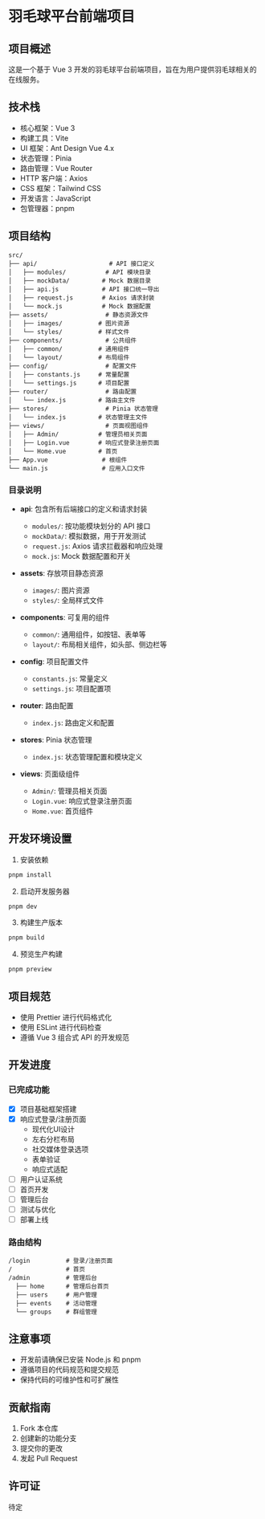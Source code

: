 # 羽毛球平台前端项目

## 项目概述
这是一个基于 Vue 3 开发的羽毛球平台前端项目，旨在为用户提供羽毛球相关的在线服务。

## 技术栈
- 核心框架：Vue 3
- 构建工具：Vite
- UI 框架：Ant Design Vue 4.x
- 状态管理：Pinia
- 路由管理：Vue Router
- HTTP 客户端：Axios
- CSS 框架：Tailwind CSS
- 开发语言：JavaScript
- 包管理器：pnpm

## 项目结构
```
src/
├── api/                    # API 接口定义
│   ├── modules/           # API 模块目录
│   ├── mockData/         # Mock 数据目录
│   ├── api.js            # API 接口统一导出
│   ├── request.js        # Axios 请求封装
│   └── mock.js           # Mock 数据配置
├── assets/                # 静态资源文件
│   ├── images/          # 图片资源
│   └── styles/          # 样式文件
├── components/            # 公共组件
│   ├── common/          # 通用组件
│   └── layout/          # 布局组件
├── config/                # 配置文件
│   ├── constants.js     # 常量配置
│   └── settings.js      # 项目配置
├── router/                # 路由配置
│   └── index.js         # 路由主文件
├── stores/                # Pinia 状态管理
│   └── index.js         # 状态管理主文件
├── views/                 # 页面视图组件
│   ├── Admin/           # 管理员相关页面
│   ├── Login.vue        # 响应式登录注册页面
│   └── Home.vue         # 首页
├── App.vue               # 根组件
└── main.js               # 应用入口文件
```

### 目录说明
- **api**: 包含所有后端接口的定义和请求封装
  - `modules/`: 按功能模块划分的 API 接口
  - `mockData/`: 模拟数据，用于开发测试
  - `request.js`: Axios 请求拦截器和响应处理
  - `mock.js`: Mock 数据配置和开关

- **assets**: 存放项目静态资源
  - `images/`: 图片资源
  - `styles/`: 全局样式文件

- **components**: 可复用的组件
  - `common/`: 通用组件，如按钮、表单等
  - `layout/`: 布局相关组件，如头部、侧边栏等

- **config**: 项目配置文件
  - `constants.js`: 常量定义
  - `settings.js`: 项目配置项

- **router**: 路由配置
  - `index.js`: 路由定义和配置

- **stores**: Pinia 状态管理
  - `index.js`: 状态管理配置和模块定义

- **views**: 页面级组件
  - `Admin/`: 管理员相关页面
  - `Login.vue`: 响应式登录注册页面
  - `Home.vue`: 首页组件

## 开发环境设置
1. 安装依赖
```bash
pnpm install
```

2. 启动开发服务器
```bash
pnpm dev
```

3. 构建生产版本
```bash
pnpm build
```

4. 预览生产构建
```bash
pnpm preview
```

## 项目规范
- 使用 Prettier 进行代码格式化
- 使用 ESLint 进行代码检查
- 遵循 Vue 3 组合式 API 的开发规范

## 开发进度
### 已完成功能
- [x] 项目基础框架搭建
- [x] 响应式登录/注册页面
  - 现代化UI设计
  - 左右分栏布局
  - 社交媒体登录选项
  - 表单验证
  - 响应式适配
- [ ] 用户认证系统
- [ ] 首页开发
- [ ] 管理后台
- [ ] 测试与优化
- [ ] 部署上线

### 路由结构
```
/login          # 登录/注册页面
/               # 首页
/admin          # 管理后台
  ├── home      # 管理后台首页
  ├── users     # 用户管理
  ├── events    # 活动管理
  └── groups    # 群组管理
```

## 注意事项
- 开发前请确保已安装 Node.js 和 pnpm
- 遵循项目的代码规范和提交规范
- 保持代码的可维护性和可扩展性

## 贡献指南
1. Fork 本仓库
2. 创建新的功能分支
3. 提交你的更改
4. 发起 Pull Request

## 许可证
待定
